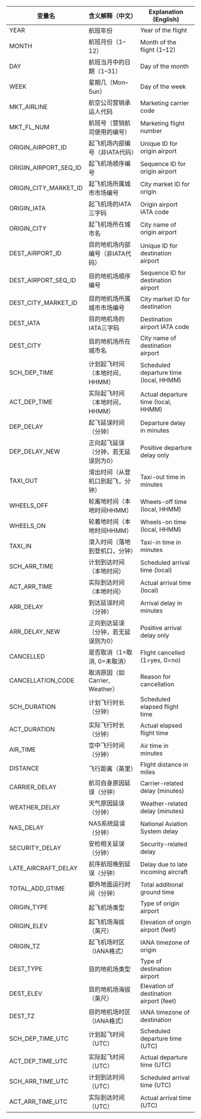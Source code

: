 
| 变量名                | 含义解释（中文）                    | Explanation (English)                   |
| --------------------- | ----------------------------------- | --------------------------------------- |
| YEAR                  | 航班年份                            | Year of the flight                      |
| MONTH                 | 航班月份（1–12）                   | Month of the flight (1–12)             |
| DAY                   | 航班当月中的日期（1–31）           | Day of the month                        |
| WEEK                  | 星期几（Mon–Sun）                  | Day of the week                         |
| MKT_AIRLINE           | 航空公司营销承运人代码              | Marketing carrier code                  |
| MKT_FL_NUM            | 航班号（营销航司使用的编号）        | Marketing flight number                 |
| ORIGIN_AIRPORT_ID     | 起飞机场内部编号（非IATA代码）      | Unique ID for origin airport            |
| ORIGIN_AIRPORT_SEQ_ID | 起飞机场顺序编号                    | Sequence ID for origin airport          |
| ORIGIN_CITY_MARKET_ID | 起飞机场所属城市市场编号            | City market ID for origin               |
| ORIGIN_IATA           | 起飞机场的IATA三字码                | Origin airport IATA code                |
| ORIGIN_CITY           | 起飞机场所在城市名                  | City name of origin airport             |
| DEST_AIRPORT_ID       | 目的地机场内部编号（非IATA代码）    | Unique ID for destination airport       |
| DEST_AIRPORT_SEQ_ID   | 目的地机场顺序编号                  | Sequence ID for destination airport     |
| DEST_CITY_MARKET_ID   | 目的地机场所属城市市场编号          | City market ID for destination          |
| DEST_IATA             | 目的地机场的IATA三字码              | Destination airport IATA code           |
| DEST_CITY             | 目的地机场所在城市名                | City name of destination airport        |
| SCH_DEP_TIME          | 计划起飞时间（本地时间，HHMM）      | Scheduled departure time (local, HHMM)  |
| ACT_DEP_TIME          | 实际起飞时间（本地时间，HHMM）      | Actual departure time (local, HHMM)     |
| DEP_DELAY             | 起飞延误时间（分钟）                | Departure delay in minutes              |
| DEP_DELAY_NEW         | 正向起飞延误（分钟，若无延误则为0） | Positive departure delay only           |
| TAXI_OUT              | 滑出时间（从登机口到起飞，分钟）    | Taxi-out time in minutes                |
| WHEELS_OFF            | 轮离地时间（本地时间HHMM）          | Wheels-off time (local, HHMM)           |
| WHEELS_ON             | 轮着地时间（本地时间HHMM）          | Wheels-on time (local, HHMM)            |
| TAXI_IN               | 滑入时间（落地到登机口，分钟）      | Taxi-in time in minutes                 |
| SCH_ARR_TIME          | 计划到达时间（本地时间）            | Scheduled arrival time (local)          |
| ACT_ARR_TIME          | 实际到达时间（本地时间）            | Actual arrival time (local)             |
| ARR_DELAY             | 到达延误时间（分钟）                | Arrival delay in minutes                |
| ARR_DELAY_NEW         | 正向到达延误（分钟，若无延误则为0）  | Positive arrival delay only             |
| CANCELLED             | 是否取消（1=取消, 0=未取消）        | Flight cancelled (1=yes, 0=no)          |
| CANCELLATION_CODE     | 取消原因（如 Carrier, Weather）     | Reason for cancellation                 |
| SCH_DURATION          | 计划飞行时长（分钟）                | Scheduled elapsed flight time           |
| ACT_DURATION          | 实际飞行时长（分钟）                | Actual elapsed flight time              |
| AIR_TIME              | 空中飞行时间（分钟）                | Air time in minutes                     |
| DISTANCE              | 飞行距离（英里）                    | Flight distance in miles                |
| CARRIER_DELAY         | 航司自身原因延误（分钟）            | Carrier-related delay (minutes)         |
| WEATHER_DELAY         | 天气原因延误（分钟）                | Weather-related delay (minutes)         |
| NAS_DELAY             | NAS系统延误（分钟）                 | National Aviation System delay          |
| SECURITY_DELAY        | 安检相关延误（分钟）                | Security-related delay                  |
| LATE_AIRCRAFT_DELAY   | 前序航班晚到延误（分钟）            | Delay due to late incoming aircraft     |
| TOTAL_ADD_GTIME       | 额外地面运行时间（分钟）            | Total additional ground time            |
| ORIGIN_TYPE           | 起飞机场类型                        | Type of origin airport                  |
| ORIGIN_ELEV           | 起飞机场海拔（英尺）                | Elevation of origin airport (feet)      |
| ORIGIN_TZ             | 起飞机场时区（IANA格式）            | IANA timezone of origin                 |
| DEST_TYPE             | 目的地机场类型                      | Type of destination airport             |
| DEST_ELEV             | 目的地机场海拔（英尺）              | Elevation of destination airport (feet) |
| DEST_TZ               | 目的地机场时区（IANA格式）          | IANA timezone of destination            |
| SCH_DEP_TIME_UTC      | 计划起飞时间（UTC）                 | Scheduled departure time (UTC)          |
| ACT_DEP_TIME_UTC      | 实际起飞时间（UTC）                 | Actual departure time (UTC)             |
| SCH_ARR_TIME_UTC      | 计划到达时间（UTC）                 | Scheduled arrival time (UTC)            |
| ACT_ARR_TIME_UTC      | 实际到达时间（UTC）                 | Actual arrival time (UTC)               |

